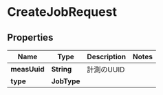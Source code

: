 

# CreateJobRequest


## Properties

| Name | Type | Description | Notes |
|------------ | ------------- | ------------- | -------------|
|**measUuid** | **String** | 計測のUUID |  |
|**type** | **JobType** |  |  |



